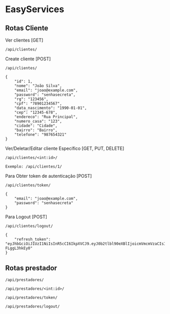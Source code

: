# EasyServices

## Rotas Cliente

Ver clientes [GET]
```console
/api/clientes/
```

Create cliente [POST]
```console
/api/clientes/

{
    "id": 1,
    "nome": "João Silva",
    "email": "joao@example.com",
    "password": "senhasecreta",
    "rg": "123456",
    "cpf": "78901234567",
    "data_nascimento": "1990-01-01",
    "cep": "12345-678",
    "endereco": "Rua Principal",
    "numero_casa": "123",
    "cidade": "Cidade",
    "bairro": "Bairro",
    "telefone": "987654321"
}
```
Ver/Deletar/Editar cliente Específico [GET, PUT, DELETE]
```console
/api/clientes/<int:id>/

Exemplo: /api/clientes/1/
```

Para Obter token de autenticação [POST]
```console
/api/clientes/token/

{
    "email": "joao@example.com",
    "password": "senhasecreta"
}
```

Para Logout [POST]
```console
/api/clientes/logout/

{
    "refresh_token": "eyJhbGciOiJIUzI1NiIsInR5cCI6IkpXVCJ9.eyJ0b2tlbl90eXBlIjoicmVmcmVzaCIsImV4cCI6MTcwMjQ0NTM2NiwiaWF0IjoxNzAyMzU4OTY2LCJqdGkiOiI0ZmUwZTQzYTg5MjE0YjA5YTdjOTc2YjhmNWE0MjgxNSIsInVzZXJfaWQiOjF9.fmt4uKfoag1VCyzruUcS9aSCLa8Koky-FLggL3hkEy0"
}
```


## Rotas prestador

```console
/api/prestadores/

/api/prestadores/<int:id>/

/api/prestadores/token/

/api/prestadores/logout/
```
